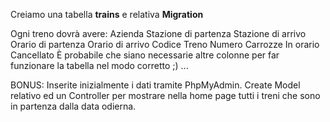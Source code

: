 Creiamo una tabella **trains** e relativa **Migration**

Ogni treno dovrà avere:
Azienda
Stazione di partenza
Stazione di arrivo
Orario di partenza
Orario di arrivo
Codice Treno
Numero Carrozze
In orario
Cancellato
È probabile che siano necessarie altre colonne per far funzionare la tabella nel modo corretto ;) ...


BONUS:
Inserite inizialmente i dati tramite PhpMyAdmin.
Create Model relativo ed un Controller per mostrare nella home page tutti i treni che sono in partenza dalla data odierna.
